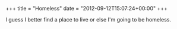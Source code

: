 +++
title = "Homeless"
date = "2012-09-12T15:07:24+00:00"
+++

I guess I better find a place to live or else I'm going to be homeless.
			